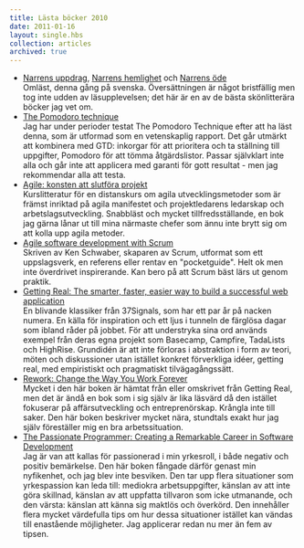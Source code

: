 ```yaml
---
title: Lästa böcker 2010
date: 2011-01-16
layout: single.hbs
collection: articles
archived: true
---
```

[](http://www.nok.se/nok/allmanlitteratur/titlar-allmanlitt/n/Narrens-uppdrag-ISBN-9789127097902/)

-   [Narrens
    uppdrag](http://www.nok.se/nok/allmanlitteratur/titlar-allmanlitt/n/Narrens-uppdrag-ISBN-9789127097902/),
    [Narrens
    hemlighet](http://www.nok.se/nok/allmanlitteratur/titlar-allmanlitt/n/Narrens-hemlighet-ISBN-9789127111905/)
    och [Narrens
    öde](http://www.nok.se/nok/allmanlitteratur/titlar-allmanlitt/n/Narrens-ode-ISBN-9789127107328/)\
    Omläst, denna gång på svenska. Översättningen är något bristfällig
    men tog inte udden av läsupplevelsen; det här är en av de bästa
    skönlitterära böcker jag vet om. 
-   [The Pomodoro
    technique](http://www.anobii.com/books/The_Pomodoro_technique/015b5232246d6883fe/)\
    Jag har under perioder testat The Pomodoro Technique efter att ha
    läst denna, som är utformad som en vetenskaplig rapport. Det går
    utmärkt att kombinera med GTD: inkorgar för att prioritera och ta
    ställning till uppgifter, Pomodoro för att tömma åtgärdslistor.
    Passar självklart inte alla och går inte att applicera med garanti
    för gott resultat - men jag rekommendar alla att testa.
-   [Agile: konsten att slutföra
    projekt](http://www.anobii.com/books/Agile:_span_classsubtitlekonsten_att_slutf%C3%B6ra_projektspan/9789197621717/01e06e5220ff6d3b62/)\
    Kurslitteratur för en distanskurs om agila utvecklingsmetoder som är
    främst inriktad på agila manifestet och projektledarens ledarskap
    och arbetslagsutveckling. Snabbläst och mycket tillfredsställande,
    en bok jag gärna lånar ut till mina närmaste chefer som ännu inte
    brytt sig om att kolla upp agila metoder.
-   [Agile software development with
    Scrum](http://www.anobii.com/books/Agile_software_development_with_Scrum/9780132074896/0103c219dea4f1c750/)\
    Skriven av Ken Schwaber, skaparen av Scrum, utformat som ett
    uppslagsverk, en referens eller rentav en \"pocketguide\". Helt ok
    men inte överdrivet inspirerande. Kan bero på att Scrum bäst lärs ut
    genom praktik.
-   [Getting Real: The smarter, faster, easier way to build a successful
    web
    application](http://www.anobii.com/books/Getting_Real:_span_classsubtitleThe_smarter,_faster,_easier_way_to_build_a_successful_web_applicationspan/9780578012810/01feaf15f140485f41/)\
    En blivande klassiker från 37Signals, som har ett par år på nacken
    numera. En källa för inspiration och ett ljus i tunneln de färglösa
    dagar som ibland råder på jobbet. För att understryka sina ord
    används exempel från deras egna projekt som Basecamp, Campfire,
    TadaLists och HighRise. Grundidén är att inte förloras i abstraktion
    i form av teori, möten och diskussioner utan istället konkret
    förverkliga idéer, getting real, med empiristiskt och pragmatiskt
    tilvägagångssätt. 
-   [Rework: Change the Way You Work
    Forever](http://www.anobii.com/books/Rework:_span_classsubtitleChange_the_Way_You_Work_Foreverspan/9780091929787/01e8da5759a31afe90/)\
    Mycket i den här boken är hämtat från eller omskrivet från Getting
    Real, men det är ändå en bok som i sig själv är lika läsvärd då den
    istället fokuserar på affärsutveckling och entreprenörskap. Krångla
    inte till saker. Den här boken beskriver mycket nära, stundtals
    exakt hur jag själv föreställer mig en bra arbetssituation.
-   [The Passionate Programmer: Creating a Remarkable Career in Software
    Development](http://www.anobii.com/books/The_Passionate_Programmer:_span_classsubtitleCreating_a_Remarkable_Career_in_Software_Developmentspan/9781934356340/011eff4113139e56b2/)\
    Jag är van att kallas för passionerad i min yrkesroll, i både
    negativ och positiv bemärkelse. Den här boken fångade därför genast
    min nyfikenhet, och jag blev inte besviken. Den tar upp flera
    situationer som yrkespassion kan leda till: mediokra
    arbetsuppgifter, känslan av att inte göra skillnad, känslan av att
    uppfatta tillvaron som icke utmanande, och den värsta: känslan att
    känna sig maktlös och överkörd. Den innehåller flera mycket
    värdefulla tips om hur dessa situationer istället kan vändas till
    enastående möjligheter. Jag applicerar redan nu mer än fem av
    tipsen.